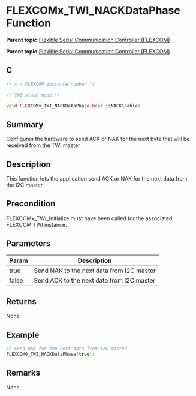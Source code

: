 # FLEXCOMx\_TWI\_NACKDataPhase Function

**Parent topic:**[Flexible Serial Communication Controller \(FLEXCOM\)](GUID-137968B9-4089-44C6-9B5A-2F30929F6852.md)

**Parent topic:**[Flexible Serial Communication Controller \(FLEXCOM\)](GUID-1F0CC449-4122-4C77-A199-A7874C524FDD.md)

## C

```c
/* x = FLEXCOM instance number */

/* TWI slave mode */

void FLEXCOMx_TWI_NACKDataPhase(bool isNACKEnable)
```

## Summary

Configures the hardware to send ACK or NAK for the next byte that will be received from the TWI master

## Description

This function lets the application send ACK or NAK for the next data from the I2C master

## Precondition

FLEXCOMx\_TWI\_Initialize must have been called for the associated FLEXCOM TWI instance.

## Parameters

|Param|Description|
|-----|-----------|
|true|Send NAK to the next data from I2C master|
|false|Send ACK to the next data from I2C master|

## Returns

None

## Example

```c
// Send NAK for the next data from I2C master
FLEXCOM0_TWI_NACKDataPhase(true);
```

## Remarks

None

